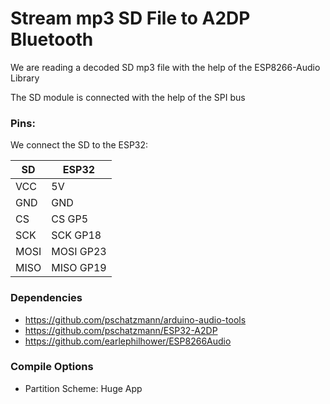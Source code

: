 # Stream mp3 SD File to A2DP Bluetooth

We are reading a decoded SD mp3 file with the help of the ESP8266-Audio Library

The SD module is connected with the help of the SPI bus

### Pins:

We connect the SD to the ESP32:

| SD      | ESP32
|---------|---------------
| VCC     | 5V
| GND     | GND
| CS      | CS GP5
| SCK     | SCK GP18
| MOSI    | MOSI GP23
| MISO    | MISO GP19


### Dependencies

- https://github.com/pschatzmann/arduino-audio-tools
- https://github.com/pschatzmann/ESP32-A2DP
- https://github.com/earlephilhower/ESP8266Audio

### Compile Options

 - Partition Scheme: Huge App
